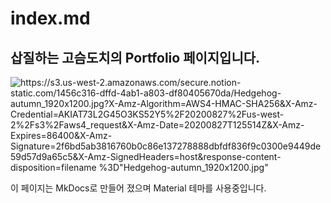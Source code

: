 # index.md

## 삽질하는 고슴도치의 Portfolio 페이지입니다.

![https://s3.us-west-2.amazonaws.com/secure.notion-static.com/1456c316-dffd-4ab1-a803-df80405670da/Hedgehog-autumn_1920x1200.jpg?X-Amz-Algorithm=AWS4-HMAC-SHA256&X-Amz-Credential=AKIAT73L2G45O3KS52Y5%2F20200827%2Fus-west-2%2Fs3%2Faws4_request&X-Amz-Date=20200827T125514Z&X-Amz-Expires=86400&X-Amz-Signature=2f6bd5ab3816760b0c86e137278888dbfdf836f9c0300e9449de59d57d9a65c5&X-Amz-SignedHeaders=host&response-content-disposition=filename %3D"Hedgehog-autumn_1920x1200.jpg"](https://s3.us-west-2.amazonaws.com/secure.notion-static.com/1456c316-dffd-4ab1-a803-df80405670da/Hedgehog-autumn_1920x1200.jpg?X-Amz-Algorithm=AWS4-HMAC-SHA256&X-Amz-Credential=AKIAT73L2G45O3KS52Y5%2F20200827%2Fus-west-2%2Fs3%2Faws4_request&X-Amz-Date=20200827T125514Z&X-Amz-Expires=86400&X-Amz-Signature=2f6bd5ab3816760b0c86e137278888dbfdf836f9c0300e9449de59d57d9a65c5&X-Amz-SignedHeaders=host&response-content-disposition=filename%20%3D%22Hedgehog-autumn_1920x1200.jpg%22)

이 페이지는 MkDocs로 만들어 졌으며 Material 테마를 사용중입니다.